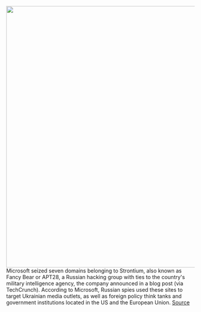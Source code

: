 <img src='https://cdn.vox-cdn.com/thumbor/jU_u_E510RjgSyIrnF20hZp6ouI=/0x0:2040x1360/1200x800/filters:focal(857x517:1183x843)/cdn.vox-cdn.com/uploads/chorus_image/image/70731259/acastro_170621_1777_0006_v2.0.jpg' width='700px' /><br/>
Microsoft seized seven domains belonging to Strontium, also known as Fancy Bear or APT28, a Russian hacking group with ties to the country's military intelligence agency, the company announced in a blog post (via TechCrunch). According to Microsoft, Russian spies used these sites to target Ukrainian media outlets, as well as foreign policy think tanks and government institutions located in the US and the European Union.
<a href='https://www.theverge.com/2022/4/9/23018258/microsoft-control-russian-domains-ukraine-war-cyberattack-fancy-bear-apt28-strontium'> Source <a/>